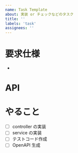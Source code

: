 ```yaml
---
name: Task Template
about: 実装 or チェックなどのタスク
title: ''
labels: 'task'
assignees: ''
---
```


# 要求仕様

-

# API

# やること

- [ ] controller の実装
- [ ] service の実装
- [ ] テストコード作成
- [ ] OpenAPI 生成
